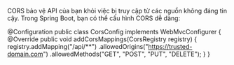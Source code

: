 CORS bảo vệ API của bạn khỏi việc bị truy cập từ các nguồn không đáng tin cậy. Trong Spring Boot, bạn có thể cấu hình CORS dễ dàng:

@Configuration
public class CorsConfig implements WebMvcConfigurer {
@Override
public void addCorsMappings(CorsRegistry registry) {
registry.addMapping("/api/**")
.allowedOrigins("https://trusted-domain.com")
.allowedMethods("GET", "POST", "PUT", "DELETE");
}
}





